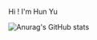 Hi !
I'm Hun Yu

![Anurag's GitHub stats](https://github-readme-stats.vercel.app/api?username=yu00hun&&show_icons=true&theme=merko)

